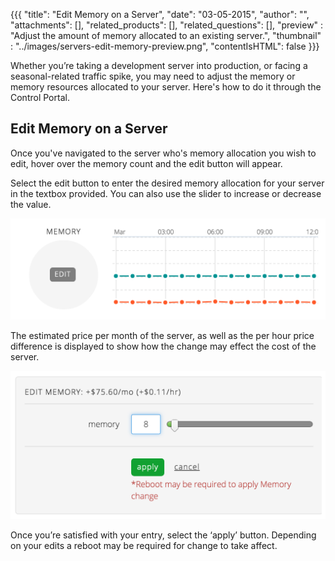 {{{
  "title": "Edit Memory on a Server",
  "date": "03-05-2015",
  "author": "",
  "attachments": [],
  "related_products": [],
  "related_questions": [],
  "preview" : "Adjust the amount of memory allocated to an existing server.",
  "thumbnail" : "../images/servers-edit-memory-preview.png",
  "contentIsHTML": false
  }}}

Whether you’re taking a development server into production, or facing a seasonal-related traffic spike, you may need to adjust the memory or memory resources allocated to your server. Here's how to do it through the Control Portal.

## Edit Memory on a Server

Once you've navigated to the server who's memory allocation you wish to edit, hover over the memory count and the edit button will appear.

Select the edit button to enter the desired memory allocation for your server in the textbox provided. You can also use the slider to increase or decrease the value.

![Edit memory button](../images/servers-edit-memory-1.png)

The estimated price per month of the server, as well as the per hour price difference is displayed to show how the change may effect the cost of the server.

![Edit the amount of memory allocated to the server](../images/servers-edit-memory-2.png)

Once you’re satisfied with your entry, select the ‘apply’ button. Depending on your edits a reboot may be required for change to take affect.
